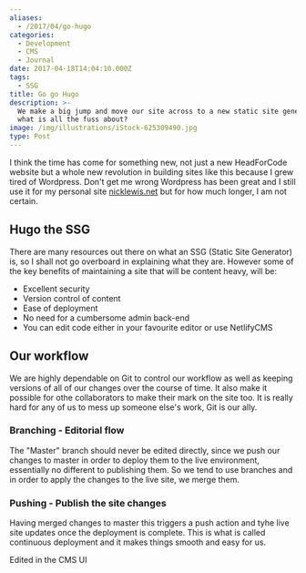 ```yaml
---
aliases:
  - /2017/04/go-hugo
categories:
  - Development
  - CMS
  - Journal
date: 2017-04-18T14:04:10.000Z
tags:
  - SSG
title: Go go Hugo
description: >-
  We make a big jump and move our site across to a new static site generator but
  what is all the fuss about?
image: /img/illustrations/iStock-625309490.jpg
type: Post
---
```


I think the time has come for something new, not just a new HeadForCode website but a whole new revolution in building sites like this because I grew tired of Wordpress. Don't get me wrong Wordpress has been great and I still use it for my personal site [nicklewis.net](http://www.nicklewis.net) but for how much longer, I am not certain.

## Hugo the SSG

There are many resources out there on what an SSG (Static Site Generator) is, so I shall not go overboard in explaining what they are. However some of the key benefits of maintaining a site that will be content heavy, will be:

* Excellent security
* Version control of content
* Ease of deployment
* No need for a cumbersome admin back-end
* You can edit code either in your favourite editor or use NetlifyCMS

## Our workflow

We are highly dependable on Git to control our workflow as well as keeping versions of all of our changes over the course of time. It also make it possible for othe collaborators to make their mark on the site too. It is really hard for any of us to mess up someone else's work, Git is our ally.

### Branching - Editorial flow

The "Master" branch should never be edited directly, since we push our changes to master in order to deploy them to the live environment, essentially no different to publishing them. So we tend to use branches and in order to apply the changes to the live site, we merge them.

### Pushing - Publish the site changes

Having merged changes to master this triggers a push action and tyhe live site updates once the deployment is complete. This is what is called continuous deployment and it makes things smooth and easy for us.

Edited in the CMS UI